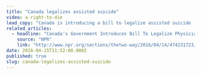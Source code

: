 ```yaml
---
title: "Canada legalizes assisted suicide"
video: a-right-to-die
lead_copy: "Canada is introducing a bill to legalize assisted suicide -- but in the US a fight that started years ago with Jack Kevorkian, still has a ways to go. Watch *A Right to Die.* "
related_articles:
  - headline: "Canada's Government Introduces Bill To Legalize Physician-Assisted Suicide"
    source: "NPR"
    link: "http://www.npr.org/sections/thetwo-way/2016/04/14/474231723/canadas-government-introduces-bill-to-legalize-physician-assisted-suicide"
date: 2016-04-15T11:52:00.000Z
published: true
slug: canada-legalizes-assisted-suicide
---
```


